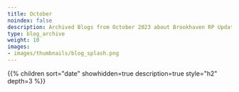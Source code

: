 ```yaml
---
title: October
noindex: false
description: Archived Blogs from October 2023 about Brookhaven RP Updates, exciting news, and new findings
type: blog_archive
weight: 10
images:
- images/thumbnails/blog_splash.png
---
```




{{% children sort="date" showhidden=true description=true style="h2"  depth=3 %}}
